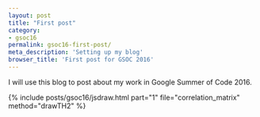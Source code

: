 ```yaml
---
layout: post
title: "First post"
category:
- gsoc16
permalink: gsoc16-first-post/
meta_description: 'Setting up my blog'
browser_title: 'First post for GSOC 2016'
---
```


I will use this blog to post about my work in Google Summer of Code 2016.

{% include posts/gsoc16/jsdraw.html part="1" file="correlation_matrix" method="drawTH2" %}
